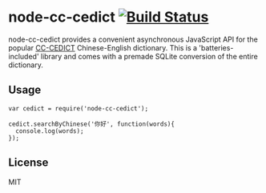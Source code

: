 # node-cc-cedict [![Build Status](https://travis-ci.org/johnheroy/node-cc-cedict.svg)](https://travis-ci.org/johnheroy/node-cc-cedict)

node-cc-cedict provides a convenient asynchronous JavaScript API for the popular [CC-CEDICT](http://cc-cedict.org/) Chinese-English dictionary. This is a 'batteries-included' library and comes with a premade SQLite conversion of the entire dictionary.

## Usage

```
var cedict = require('node-cc-cedict');

cedict.searchByChinese('你好', function(words){
  console.log(words);
});

```

## License

MIT